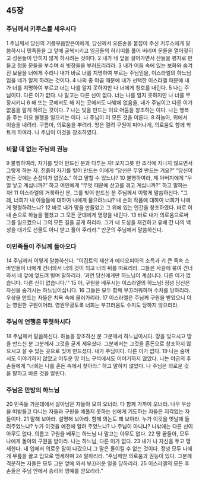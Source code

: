 ## 45장
### 주님께서 키루스를 세우시다
1 주님께서 당신의 기름부음받은이에게, 당신께서 오른손을 붙잡아 주신 키루스에게 말씀하시니 민족들을 그 앞에 굴복시키고 임금들의 허리띠를 풀어 버리며 문들을 열어젖히고 성문들이 닫히지 않게 하시려는 것이다.
2 내가 네 앞을 걸어가면서 산들을 평지로 만들고 청동 문들을 부수며 쇠 빗장들을 부러뜨리리라.
3 내가 어둠 속에 있는 보화와 숨겨진 보물을 너에게 주리니 내가 바로 너를 지명하여 부르는 주님임을, 이스라엘의 하느님임을 네가 알게 하려는 것이다.
4 나의 종 야곱 때문에 내가 선택한 이스라엘 때문에 내가 너를 지명하여 부르고 너는 나를 알지 못하지만 나 너에게 칭호를 내린다.
5 나는 주님이다. 다른 이가 없다. 나 말고는 다른 신이 없다. 너는 나를 알지 못하지만 나 너를 무장시키니
6 해 뜨는 곳에서도 해 지는 곳에서도 나밖에 없음을, 내가 주님이고 다른 이가 없음을 알게 하려는 것이다.
7 나는 빛을 만드는 이요 어둠을 창조하는 이다. 나는 행복을 주는 이요 불행을 일으키는 이다. 나 주님이 이 모든 것을 이룬다.
8 하늘아, 위에서 이슬을 내려라. 구름아, 의로움을 뿌려라. 땅은 열려 구원이 피어나게, 의로움도 함께 싹트게 하여라. 나 주님이 이것을 창조하였다.
### 비할 데 없는 주님의 권능
9 불행하여라, 자기를 빚어 만드신 분과 다투는 자! 오지그릇 한 조각에 지나지 않으면서 그렇게 하는 자. 진흙이 자기를 빚어 만드는 이에게 “당신은 무얼 만드는 거요?” “당신이 만든 것에는 손잡이가 없잖소.” 하고 말할 수 있느냐?
10 불행하여라, 제 아버지에게 “무얼 낳고 계십니까?” 하고 여인에게 “무엇 때문에 산고를 겪고 계십니까?” 하고 말하는 자!
11 이스라엘의 거룩하신 분, 그를 빚어 만드신 분 주님께서 이렇게 말씀하신다. “그래, 너희가 내 아들들에 대하여 나에게 물으려느냐? 내 손의 작품에 대하여 너희가 나에게 명령하려느냐?
12 바로 내가 땅을 만들었고 그 위에 있는 인간을 창조하였다. 바로 이 내 손으로 하늘을 펼쳤고 그 모든 군대에게 명령을 내린다.
13 바로 내가 의로움으로써 그를 일으켰으니 그의 모든 길을 곧게 하리라. 그가 내 도성을 재건하고 유배 간 나의 백성을 대가도 선물도 아니 받고 풀어 주리라.” 만군의 주님께서 말씀하신다.
### 이민족들이 주님께 돌아오다
14 주님께서 이렇게 말씀하신다. “이집트의 재산과 에티오피아의 소득과 키 큰 족속 스바인들이 너에게 건너와서 너의 것이 되고 너의 뒤를 따르리라. 그들은 사슬에 묶여 건너와서 네 앞에 엎드려 빌며 말하리라. ‘과연 당신에게만 하느님이 계십니다. 다른 이가 없습니다. 다른 신이 없습니다.’”
15 아, 구원을 베푸시는 이스라엘의 하느님! 정녕 당신은 자신을 숨기시는 하느님이십니다.
16 그들은 모두 함께 부끄러워하며 수치를 당하리라. 우상을 만드는 자들은 치욕 속에 물러가리라.
17 이스라엘은 주님께 구원을 받았으니 이는 영원한 구원이어라. 영원무궁토록 너희는 부끄러움도 수치도 당하지 않으리라.
### 주님의 언행은 뚜렷하시다
18 주님께서 말씀하신다. 하늘을 창조하신 분 그분께서 하느님이시다. 땅을 빚으시고 땅을 만드신 분 그분께서 그것을 굳게 세우셨다. 그분께서는 그것을 혼돈으로 창조하지 않으시고 살 수 있는 곳으로 빚어 만드셨다. 내가 주님이다. 다른 이가 없다.
19 나는 숨어서도 이야기하지 않았고 어두운 땅 어느 구석에서도 이야기하지 않았다. 나는 야곱의 후손들에게 “너희는 나를 혼돈 속에서 찾아라.” 하고 말하지 않았다. 나 주님은 의로운 것을 말하고 바른 것을 알린다.
### 주님은 만방의 하느님
20 민족들 가운데에서 살아남은 자들아 모여 오너라. 다 함께 가까이 오너라. 나무 우상을 떠받들고 다니는 자들과 구원을 베풀지 못하는 신에게 기도하는 자들은 지각없는 자들이다.
21 말해 보아라. 설명해 보아라. 함께 의논도 해 보아라. 누가 이것을 옛날에 들려주었느냐? 누가 이것을 예전에 알려 주었느냐? 나 주님이 아니냐? 나밖에는 다른 신이 아무도 없다. 의롭고 구원을 베푸는 하느님 나 말고는 아무도 없다.
22 땅 끝들아, 모두 나에게 돌아와 구원을 받아라. 나는 하느님, 다른 이가 없다.
23 내가 나 자신을 두고 맹세한다. 내 입에서 의로운 말이 나갔으니 그 말은 돌이킬 수 없는 것이다. 정녕 모두 나에게 무릎을 꿇고 입으로 맹세하며
24 말하리라. “주님께만 의로움과 권능이 있다. 그분께 격분하는 자들은 모두 그분 앞에 와서 부끄러운 일을 당하리라.
25 이스라엘의 모든 후손들은 주님 안에서 승리와 영예를 얻으리라.”
